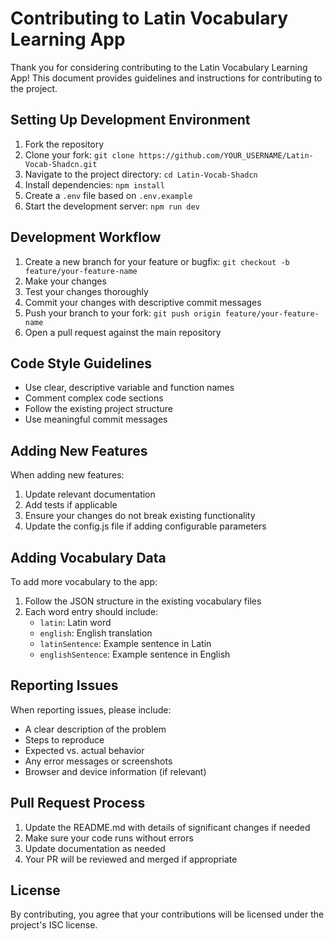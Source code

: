 # Contributing to Latin Vocabulary Learning App

Thank you for considering contributing to the Latin Vocabulary Learning App! This document provides guidelines and instructions for contributing to the project.

## Setting Up Development Environment

1. Fork the repository
2. Clone your fork: `git clone https://github.com/YOUR_USERNAME/Latin-Vocab-Shadcn.git`
3. Navigate to the project directory: `cd Latin-Vocab-Shadcn`
4. Install dependencies: `npm install`
5. Create a `.env` file based on `.env.example`
6. Start the development server: `npm run dev`

## Development Workflow

1. Create a new branch for your feature or bugfix: `git checkout -b feature/your-feature-name`
2. Make your changes
3. Test your changes thoroughly
4. Commit your changes with descriptive commit messages
5. Push your branch to your fork: `git push origin feature/your-feature-name`
6. Open a pull request against the main repository

## Code Style Guidelines

- Use clear, descriptive variable and function names
- Comment complex code sections
- Follow the existing project structure
- Use meaningful commit messages

## Adding New Features

When adding new features:

1. Update relevant documentation
2. Add tests if applicable
3. Ensure your changes do not break existing functionality
4. Update the config.js file if adding configurable parameters

## Adding Vocabulary Data

To add more vocabulary to the app:

1. Follow the JSON structure in the existing vocabulary files
2. Each word entry should include:
   - `latin`: Latin word
   - `english`: English translation
   - `latinSentence`: Example sentence in Latin
   - `englishSentence`: Example sentence in English

## Reporting Issues

When reporting issues, please include:

- A clear description of the problem
- Steps to reproduce
- Expected vs. actual behavior
- Any error messages or screenshots
- Browser and device information (if relevant)

## Pull Request Process

1. Update the README.md with details of significant changes if needed
2. Make sure your code runs without errors
3. Update documentation as needed
4. Your PR will be reviewed and merged if appropriate

## License

By contributing, you agree that your contributions will be licensed under the project's ISC license.
